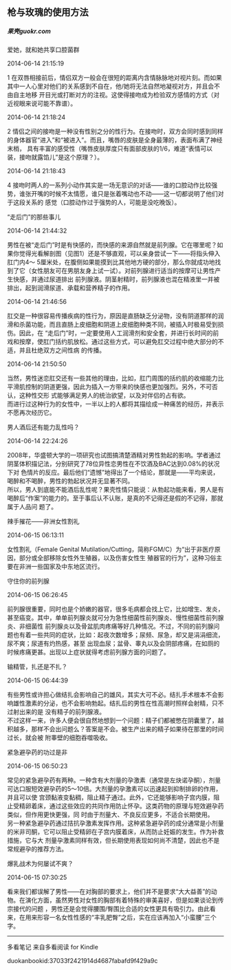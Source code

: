 ## 枪与玫瑰的使用方法

##### 果壳guokr.com

  

  爱她，就和她共享口腔菌群

  

2014-06-14 21:15:19

1 在双唇相接前后，情侣双方一般会在很短的距离内含情脉脉地对视片刻。而如果其中一人心里对他们的关系感到不自在，他/她将无法自然地凝视对方，并且会不由自主地移
开目光或打断对方的注视。这使得接吻成为检验双方感情的方式（对近视眼来说可能不靠谱）。

  

2014-06-14 21:18:24

2 情侣之间的接吻是一种没有性别之分的性行为。在接吻时，双方会同时感到同样的身体器官“进入”和“被进入”。而且，嘴唇的皮肤是全身最薄的，表面布满了神经末梢，
具有丰富的感受性（嘴唇皮肤厚度只有面部皮肤的1/6，难道“表情可以装，接吻就露馅儿”是这个原理？）。

  

2014-06-14 21:18:43

4 接吻时两人的一系列小动作其实是一场无意识的对话——谁的口腔动作比较强势，谁张开嘴的时候不太情愿，谁只是张着嘴动也不动——这一切都说明了他们对于这段关系的
感觉（口腔动作过于强势的人，可能是没吃晚饭）。

  

  “走后门”的那些事儿

  

2014-06-14 21:44:32

男性在被“走后门”时是有快感的，而快感的来源自然就是前列腺。它在哪里呢？如果你觉得光看解剖图（见图1）还是不够直观，可以亲身尝试一下——将指头伸入肛门内4～
5厘米处，在腹侧如果能摸到比其他地方硬的部分，那么你就成功地找到了它（女性朋友可在男朋友身上试一试）。对前列腺进行适当的按摩可让男性产生快感，并通过尿道排出
前列腺液。阴茎射精时，前列腺液也混在精液里一并被排出，起到润滑尿道、承载和营养精子的作用。

  

2014-06-14 21:46:56

肛交是一种很容易传播疾病的性行为，原因是直肠缺乏分泌物，没有阴道那样的润滑和杀菌功能，而且直肠上皮细胞和阴道上皮细胞种类不同，被插入时极易受到损伤。因此，在
“走后门”时，一定要使用人工润滑剂和安全套，并进行长时间的前戏和按摩，使肛门括约肌放松。通过这些方式，可以避免肛交过程中绝大部分的不适，并且杜绝双方之间性病
的传播。

  

2014-06-14 21:50:50

当然，男性迷恋肛交还有一些其他的理由，比如，肛门周围的括约肌的收缩能力比平滑肌控制的阴道更强，因此为插入一方带来的快感也更加强烈。另外，不可否认，这种性交形
式能够满足男人的统治欲望，以及对伴侣的占有欲。  
而进行过这种行为的女性中，一半以上的人都将其描绘成一种痛苦的经历，并表示不愿再次经历它。

  

  男人酒后还有能力乱性吗？

  

2014-06-14 22:24:26

2008年，华盛顿大学的一项研究也试图搞清楚酒精对男性勃起的影响。学者通过阴茎体积描记法，分别研究了78位异性恋男性在不饮酒及BAC达到0.08%的状况下对
色情片的反应。最后他们“遗憾”地得出了一个结论，那就是——平均来说，喝醉和不喝醉，男性的勃起状况并无显著不同。  
所以，男人到底能不能酒后乱性呢？果壳性情只能说：从勃起功能来看，男人是有喝醉后“作案”的能力的。至于事后认不认账，是真的不记得还是假的不记得，那就属于人品问
题了。

  

  辣手摧花——非洲女性割礼

  

2014-06-15 06:13:11

女性割礼（Female Genital Mutilation/Cutting，简称FGM/C）为“出于非医疗原因，部分或全部移除女性外生殖器，以及伤害女性生
殖器官的行为”，这种习俗主要在非洲一些国家及中东地区流行。

  

  守住你的前列腺

  

2014-06-15 06:26:45

前列腺很重要，同时也是个娇嫩的器官，很多毛病都会找上它，比如增生、发炎，甚至癌变。其中，单单前列腺炎就可分为急性细菌性前列腺炎、慢性细菌性前列腺炎、非细菌性
前列腺炎以及骨盆肌肉疼痛等好几种情况。不过，不同的前列腺问题也有着一些共同的症状，比如：起夜次数增多；尿频、尿急，却又是涓涓细流，尿不爽；尿道有灼热感，甚至
出现血尿；盆骨、睾丸以及会阴部疼痛，在如厕的时候疼痛更甚。出现以上症状就得考虑前列腺方面的问题了。

  

  输精管，扎还是不扎？

  

2014-06-15 06:44:39

有些男性或许担心做结扎会影响自己的雄风，其实大可不必。结扎手术根本不会影响雄性激素的分泌，也不会影响勃起。结扎后的男性在性高潮时照样会射精，只不过射出来的是
没有精子的前列腺液。  
不过这样一来，许多人便会很自然地想到一个问题：精子们都被憋在阴囊里了，越积越多，那样不会出问题么？答案是不会。被生产出来的精子如果待在那里的时间过长，就会被
附睾壁的细胞吞噬吸收。

  

  紧急避孕药的功过是非

  

2014-06-15 06:50:23

常见的紧急避孕药有两种。一种含有大剂量的孕激素（通常是左炔诺孕酮），剂量可达口服短效避孕药的5～10倍。大剂量的孕激素可以迅速起到抑制排卵的作用，并且可以使
宫颈黏液变黏稠，阻止精子通过。此外，它还能够影响子宫内膜，阻止受精卵着床，通过这些效应的共同作用防止怀孕。这类药物的原理与短效避孕药类似，但作用更快更强，同
时由于剂量大、不良反应更多，不适合长期使用。  
另一种紧急避孕药通过拮抗孕激素发挥作用。这种紧急避孕药的成分通常是小剂量的米非司酮，它可以阻止受精卵在子宫内膜着床，从而防止妊娠的发生。作为补救措施，它与大
剂量孕激素同样有效，但长期使用表现如何尚不清楚，因此也不是常规避孕的推荐方法。

  

  爆乳战术为何屡试不爽？

  

2014-06-15 07:30:25

看来我们都误解了男性——在对胸部的要求上，他们并不是要求“大大益善”的动物。在演化方面，虽然男性对女性的胸部有着特殊的审美喜好，但是如果谈论到传宗接代的问题
，男性还是会觉得腰围/臀围比合适的女性更具有吸引力。由此看来，在用来形容一名女性性感的“丰乳肥臀”之后，实在应该再加入“小蛮腰”三个字。

* * *

多看笔记 来自多看阅读 for Kindle

duokanbookid:37033f2421914d4687fabafd9f429a9c

